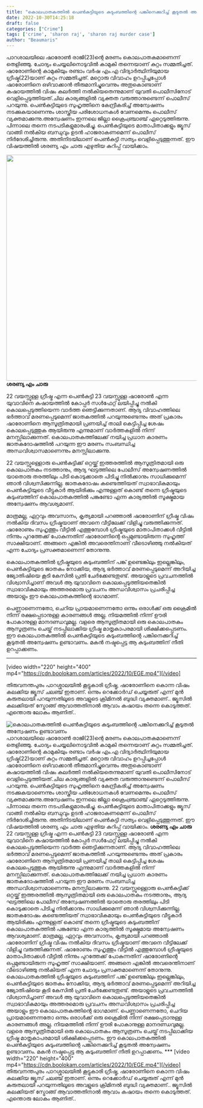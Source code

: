 ```yaml
---
title: "കൊലപാതകത്തിൽ പെൺകുട്ടിയുടെ കുടുംബത്തിന്റെ പങ്കിനെക്കുറിച്ച് കൂടുതൽ അന്വേഷണം ഉണ്ടാവണം"
date: 2022-10-30T14:25:18
draft: false
categories: ["Crime"]
tags: ['crime', 'sharon raj', 'sharon raj murder case']
author: "Beaumaris"
---
```


പാറശാലയിലെ ഷാരോൺ രാജി(23)ന്റെ മരണം കൊലപാതകമാണെന്ന് തെളിഞ്ഞു. ചോദ്യം ചെയ്യലിനൊടുവിൽ കാമുകി തന്നെയാണ് കുറ്റം സമ്മതിച്ചത്. ഷാരോണിന്റെ കാമുകിയും രണ്ടാം വർഷ എം.എ വിദ്യാർത്ഥിനിയുമായ ഗ്രീഷ്മ(22)യാണ് കുറ്റം സമ്മതിച്ചത്. മറ്റൊരു വിവാഹം ഉറപ്പിച്ചപ്പോൾ ഷാരോണിനെ ഒഴിവാക്കാൻ തീരുമാനിച്ചുവെന്നും അതുകൊണ്ടാണ് കഷായത്തിൽ വിഷം കലർത്തി നൽകിയതെന്നുമാണ് യുവതി പൊലീസിനോട് വെളിപ്പെടുത്തിയത്.ചില കാര്യങ്ങളിൽ വ്യക്തത വരുത്താനുണ്ടെന്ന് പൊലീസ് പറയുന്നു. പെൺകുട്ടിയുടെ സുഹൃത്തിനെ കേന്ദ്രീകരിച്ച് അന്വേഷണം നടക്കുകയാണെന്നും ശാസ്ത്രീയ പരിശോധനകൾ വേണമെന്നും പൊലീസ് വ്യക്തമാക്കുന്നു.അന്വേഷണം ഇന്നലെ ജില്ലാ ക്രൈംഞ്ച്രാഞ്ച് ഏറ്റെടുത്തിരുന്നു. പിന്നാലെ തന്നെ നടപടികളുമാരംഭിച്ചു. പെൺകുട്ടിയുടെ മാതാപിതാക്കളും ജ്യൂസ് വാങ്ങി നൽകിയ ബന്ധുവും ഉടൻ ഹാജരാകണമെന്ന് പൊലീസ് നിർദേശിച്ചിരുന്നു. അതിനിടയിലാണ് പെൺകുട്ടി സത്യം വെളിപ്പെടുത്തുന്നത്. ഈ വിഷയത്തിൽ ശരണ്യ എം ചാരു എഴുതിയ കുറിപ്പ് വായിക്കാം.

<strong><img class="size-full wp-image-356829 aligncenter" src="https://cdn.boolokam.com/articles/2022/11/RR.jpg" alt="" width="828" height="597" />ശരണ്യ എം ചാരു</strong>

22 വയസ്സുള്ള ഗ്രീഷ്മ എന്ന പെൺകുട്ടി 23 വയസ്സുള്ള ഷാരോൺ എന്ന യുവാവിനെ കഷായത്തിൽ കോപ്പർ സൾഫേറ്റ് ലയിപ്പിച്ചു നൽകി കൊലപ്പെടുത്തിയെന്ന വാർത്ത ഞെട്ടിക്കുന്നതാണ്. ആദ്യ വിവാഹത്തിലെ ഭർത്താവ് മരണപ്പെടുമെന്ന് ജാതകത്തിൽ പറയുന്നുണ്ടെന്നും അത് പ്രകാരം ഷാരോണിനെ ആസൂത്രിതമായി പ്രണയിച്ച് താലി കെട്ടിപ്പിച്ച ശേഷം കൊലപ്പെടുത്തുക ആയിരുന്നു എന്നുമാണ് വാർത്തകളിൽ നിന്ന് മനസ്സിലാക്കുന്നത്. കൊലപാതകത്തിലേക്ക് നയിച്ച പ്രധാന കാരണം ജാതകദോഷത്തിൽ പറയുന്ന ഈ മരണം സംബന്ധിച്ച അന്ധവിശ്വാസമാണെന്നും മനസ്സിലാക്കുന്നു.

22 വയസ്സുള്ളൊരു പെൺകുട്ടിക്ക് ഒറ്റയ്ക്ക് ഇത്തരത്തിൽ ആസൂത്രിതമായി ഒരു കൊലപാതകം നടത്താനും, ആദ്യ ഘട്ടത്തിലെ പോലീസ് അന്വേഷണത്തിൽ യാതൊരു തരത്തിലും പിടി കൊടുക്കാതെ പിടിച്ചു നിൽക്കാനും സാധിക്കുമെന്ന് ഞാൻ വിശ്വസിക്കുന്നില്ല. ജാതകദോഷം കണ്ടെത്തിയത് സ്വാഭാവികമായും പെൺകുട്ടിയുടെ വീട്ടുകാർ ആയിരിക്കും എന്നുള്ളത് കൊണ്ട് തന്നെ ഗ്രീഷ്മയുടെ കുടുംബത്തിന് കൊലപാതകത്തിൽ പങ്കുണ്ടോ എന്ന കാര്യത്തിൽ സൂക്ഷ്മമായ അന്വേഷണം ആവശ്യമാണ്.

മാത്രമല്ല, ഏറ്റവും അവസാനം, കൃത്യമായി പറഞ്ഞാൽ ഷാരോണിന് ഗ്രീഷ്മ വിഷം നൽകിയ ദിവസം ഗ്രീഷ്മയാണ് അവനെ വീട്ടിലേക്ക് വിളിച്ചു വരുത്തിക്കുന്നത്. ഷാരോണും സുഹൃത്തും വീട്ടിൽ എത്തുമ്പോൾ ഗ്രീഷ്മയുടെ മാതാപിതാക്കൾ വീട്ടിൽ നിന്നും പുറത്തേക്ക് പോകുന്നതിന് ഷാരോണിന്റെ ഒപ്പമുണ്ടായിരുന്ന സുഹൃത്ത് സാക്ഷിയാണ്. അങ്ങനെ എങ്കിൽ അവരെന്തിനാണ് വീടൊഴിഞ്ഞു നൽകിയത് എന്ന ചോദ്യം പ്രസക്തമാണെന്ന് തോനുന്നു.

കൊലപാതകത്തിൽ ഗ്രീഷ്മയുടെ കുടുംബത്തിന് പങ്ക് ഉണ്ടെങ്കിലും ഇല്ലെങ്കിലും, പെൺകുട്ടിയുടെ ജാതകം നോക്കിയ, ആദ്യ ഭർത്താവ് മരണപ്പെടുമെന്ന് അറിയിച്ച ജ്യോതിഷിയെ കൂടി കേസിൽ പ്രതി ചേർക്കേണ്ടതുണ്ട്. അയാളുടെ പ്രവചനത്തിൽ വിശ്വാസിച്ചാണ് അവൾ ആ യുവാവിനെ കൊലപ്പെടുത്തിയതെങ്കിൽ സ്വാഭാവികമായും അത്തരമൊരു പ്രവചനം അന്ധവിശ്വാസം പ്രചരിപ്പിച്ച അയാളും ഈ കൊലപാതകത്തിന്റെ ഭാഗമാണ്.

പെണ്ണാണെന്നതോ, ചെറിയ പ്രായമാണെന്നതോ ഒന്നും ഒരാൾക്ക് ഒരു ക്രൈമിൽ നിന്ന് രക്ഷപ്പെടാനുള്ള കാരണങ്ങൾ അല്ല. നിയമത്തിൽ നിന്ന് ഊരി പോകാനുള്ള മാനദണ്ഡവുമല്ല. വളരെ ആസൂത്രിതമായി ഒരു കൊലപാതകം ആസൂത്രണം ചെയ്ത് നടപ്പിലാക്കിയ ഗ്രീഷ്മ മാതൃകാപരമായി ശിക്ഷിക്കപ്പെടണം. ഈ കൊലപാതകത്തിൽ പെൺകുട്ടിയുടെ കുടുംബത്തിന്റെ പങ്കിനെക്കുറിച്ച് കൂടുതൽ അന്വേഷണം ഉണ്ടാവണം. മകൻ നഷ്ടപ്പെട്ട ആ കുടുംബത്തിന് നീതി ഉറപ്പാക്കണം.

***

[video width="220" height="400" mp4="https://cdn.boolokam.com/articles/2022/10/EGE.mp4"][/video]

തിരുവനന്തപുരം പാറശ്ശാലയിൽ കൂട്ടുകാരി ഗ്രീഷ്മ, ഷാരോണിനെ കൊന്ന വിഷം കലക്കിയ ജ്യൂസ് ചലഞ്ച് ഇതാണ്. ഒന്നും റെക്കോർഡ് ചെയ്യരുത് എന്ന് മുൻ കരുതലായി പറയുന്നതിലൂടെ അവളുടെ ക്രിമിനൽ ബുദ്ധി വ്യക്തമാണ്.. ജ്യൂസിൽ കലക്കിയത് സ്ട്രോങ്ങ് ആവാത്തതിനാൽ ആവാം കഷായം തന്നെ കൊടുത്തത്. എന്തൊരു ലോകം ആണിത്..


![കൊലപാതകത്തിൽ പെൺകുട്ടിയുടെ കുടുംബത്തിന്റെ പങ്കിനെക്കുറിച്ച് കൂടുതൽ അന്വേഷണം ഉണ്ടാവണം](https://cdn.boolokam.com/articles/2022/11/RR.jpg)പാറശാലയിലെ ഷാരോൺ രാജി(23)ന്റെ മരണം കൊലപാതകമാണെന്ന് തെളിഞ്ഞു. ചോദ്യം ചെയ്യലിനൊടുവിൽ കാമുകി തന്നെയാണ് കുറ്റം സമ്മതിച്ചത്. ഷാരോണിന്റെ കാമുകിയും രണ്ടാം വർഷ എം.എ വിദ്യാർത്ഥിനിയുമായ ഗ്രീഷ്മ(22)യാണ് കുറ്റം സമ്മതിച്ചത്. മറ്റൊരു വിവാഹം ഉറപ്പിച്ചപ്പോൾ ഷാരോണിനെ ഒഴിവാക്കാൻ തീരുമാനിച്ചുവെന്നും അതുകൊണ്ടാണ് കഷായത്തിൽ വിഷം കലർത്തി നൽകിയതെന്നുമാണ് യുവതി പൊലീസിനോട് വെളിപ്പെടുത്തിയത്.ചില കാര്യങ്ങളിൽ വ്യക്തത വരുത്താനുണ്ടെന്ന് പൊലീസ് പറയുന്നു. പെൺകുട്ടിയുടെ സുഹൃത്തിനെ കേന്ദ്രീകരിച്ച് അന്വേഷണം നടക്കുകയാണെന്നും ശാസ്ത്രീയ പരിശോധനകൾ വേണമെന്നും പൊലീസ് വ്യക്തമാക്കുന്നു.അന്വേഷണം ഇന്നലെ ജില്ലാ ക്രൈംഞ്ച്രാഞ്ച് ഏറ്റെടുത്തിരുന്നു. പിന്നാലെ തന്നെ നടപടികളുമാരംഭിച്ചു. പെൺകുട്ടിയുടെ മാതാപിതാക്കളും ജ്യൂസ് വാങ്ങി നൽകിയ ബന്ധുവും ഉടൻ ഹാജരാകണമെന്ന് പൊലീസ് നിർദേശിച്ചിരുന്നു. അതിനിടയിലാണ് പെൺകുട്ടി സത്യം വെളിപ്പെടുത്തുന്നത്. ഈ വിഷയത്തിൽ ശരണ്യ എം ചാരു എഴുതിയ കുറിപ്പ് വായിക്കാം. **ശരണ്യ എം ചാരു** 22 വയസ്സുള്ള ഗ്രീഷ്മ എന്ന പെൺകുട്ടി 23 വയസ്സുള്ള ഷാരോൺ എന്ന യുവാവിനെ കഷായത്തിൽ കോപ്പർ സൾഫേറ്റ് ലയിപ്പിച്ചു നൽകി കൊലപ്പെടുത്തിയെന്ന വാർത്ത ഞെട്ടിക്കുന്നതാണ്. ആദ്യ വിവാഹത്തിലെ ഭർത്താവ് മരണപ്പെടുമെന്ന് ജാതകത്തിൽ പറയുന്നുണ്ടെന്നും അത് പ്രകാരം ഷാരോണിനെ ആസൂത്രിതമായി പ്രണയിച്ച് താലി കെട്ടിപ്പിച്ച ശേഷം കൊലപ്പെടുത്തുക ആയിരുന്നു എന്നുമാണ് വാർത്തകളിൽ നിന്ന് മനസ്സിലാക്കുന്നത്. കൊലപാതകത്തിലേക്ക് നയിച്ച പ്രധാന കാരണം ജാതകദോഷത്തിൽ പറയുന്ന ഈ മരണം സംബന്ധിച്ച അന്ധവിശ്വാസമാണെന്നും മനസ്സിലാക്കുന്നു. 22 വയസ്സുള്ളൊരു പെൺകുട്ടിക്ക് ഒറ്റയ്ക്ക് ഇത്തരത്തിൽ ആസൂത്രിതമായി ഒരു കൊലപാതകം നടത്താനും, ആദ്യ ഘട്ടത്തിലെ പോലീസ് അന്വേഷണത്തിൽ യാതൊരു തരത്തിലും പിടി കൊടുക്കാതെ പിടിച്ചു നിൽക്കാനും സാധിക്കുമെന്ന് ഞാൻ വിശ്വസിക്കുന്നില്ല. ജാതകദോഷം കണ്ടെത്തിയത് സ്വാഭാവികമായും പെൺകുട്ടിയുടെ വീട്ടുകാർ ആയിരിക്കും എന്നുള്ളത് കൊണ്ട് തന്നെ ഗ്രീഷ്മയുടെ കുടുംബത്തിന് കൊലപാതകത്തിൽ പങ്കുണ്ടോ എന്ന കാര്യത്തിൽ സൂക്ഷ്മമായ അന്വേഷണം ആവശ്യമാണ്. മാത്രമല്ല, ഏറ്റവും അവസാനം, കൃത്യമായി പറഞ്ഞാൽ ഷാരോണിന് ഗ്രീഷ്മ വിഷം നൽകിയ ദിവസം ഗ്രീഷ്മയാണ് അവനെ വീട്ടിലേക്ക് വിളിച്ചു വരുത്തിക്കുന്നത്. ഷാരോണും സുഹൃത്തും വീട്ടിൽ എത്തുമ്പോൾ ഗ്രീഷ്മയുടെ മാതാപിതാക്കൾ വീട്ടിൽ നിന്നും പുറത്തേക്ക് പോകുന്നതിന് ഷാരോണിന്റെ ഒപ്പമുണ്ടായിരുന്ന സുഹൃത്ത് സാക്ഷിയാണ്. അങ്ങനെ എങ്കിൽ അവരെന്തിനാണ് വീടൊഴിഞ്ഞു നൽകിയത് എന്ന ചോദ്യം പ്രസക്തമാണെന്ന് തോനുന്നു. കൊലപാതകത്തിൽ ഗ്രീഷ്മയുടെ കുടുംബത്തിന് പങ്ക് ഉണ്ടെങ്കിലും ഇല്ലെങ്കിലും, പെൺകുട്ടിയുടെ ജാതകം നോക്കിയ, ആദ്യ ഭർത്താവ് മരണപ്പെടുമെന്ന് അറിയിച്ച ജ്യോതിഷിയെ കൂടി കേസിൽ പ്രതി ചേർക്കേണ്ടതുണ്ട്. അയാളുടെ പ്രവചനത്തിൽ വിശ്വാസിച്ചാണ് അവൾ ആ യുവാവിനെ കൊലപ്പെടുത്തിയതെങ്കിൽ സ്വാഭാവികമായും അത്തരമൊരു പ്രവചനം അന്ധവിശ്വാസം പ്രചരിപ്പിച്ച അയാളും ഈ കൊലപാതകത്തിന്റെ ഭാഗമാണ്. പെണ്ണാണെന്നതോ, ചെറിയ പ്രായമാണെന്നതോ ഒന്നും ഒരാൾക്ക് ഒരു ക്രൈമിൽ നിന്ന് രക്ഷപ്പെടാനുള്ള കാരണങ്ങൾ അല്ല. നിയമത്തിൽ നിന്ന് ഊരി പോകാനുള്ള മാനദണ്ഡവുമല്ല. വളരെ ആസൂത്രിതമായി ഒരു കൊലപാതകം ആസൂത്രണം ചെയ്ത് നടപ്പിലാക്കിയ ഗ്രീഷ്മ മാതൃകാപരമായി ശിക്ഷിക്കപ്പെടണം. ഈ കൊലപാതകത്തിൽ പെൺകുട്ടിയുടെ കുടുംബത്തിന്റെ പങ്കിനെക്കുറിച്ച് കൂടുതൽ അന്വേഷണം ഉണ്ടാവണം. മകൻ നഷ്ടപ്പെട്ട ആ കുടുംബത്തിന് നീതി ഉറപ്പാക്കണം. *** [video width="220" height="400" mp4="https://cdn.boolokam.com/articles/2022/10/EGE.mp4"][/video] തിരുവനന്തപുരം പാറശ്ശാലയിൽ കൂട്ടുകാരി ഗ്രീഷ്മ, ഷാരോണിനെ കൊന്ന വിഷം കലക്കിയ ജ്യൂസ് ചലഞ്ച് ഇതാണ്. ഒന്നും റെക്കോർഡ് ചെയ്യരുത് എന്ന് മുൻ കരുതലായി പറയുന്നതിലൂടെ അവളുടെ ക്രിമിനൽ ബുദ്ധി വ്യക്തമാണ്.. ജ്യൂസിൽ കലക്കിയത് സ്ട്രോങ്ങ് ആവാത്തതിനാൽ ആവാം കഷായം തന്നെ കൊടുത്തത്. എന്തൊരു ലോകം ആണിത്..
